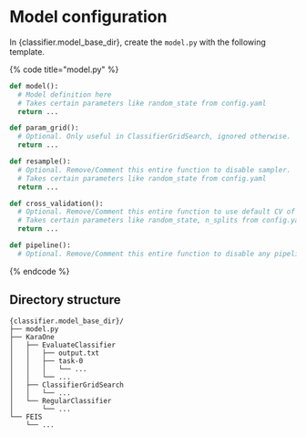 # Model configuration

In {classifier.model_base_dir}, create the `model.py` with the following template.

{% code title="model.py" %}

```python
def model():
  # Model definition here
  # Takes certain parameters like random_state from config.yaml
  return ...

def param_grid():
  # Optional. Only useful in ClassifierGridSearch, ignored otherwise.
  return ...

def resample():
  # Optional. Remove/Comment this entire function to disable sampler.
  # Takes certain parameters like random_state from config.yaml
  return ...

def cross_validation():
  # Optional. Remove/Comment this entire function to use default CV of 5 splits from StratifiedKFold.
  # Takes certain parameters like random_state, n_splits from config.yaml
  return ...

def pipeline():
  # Optional. Remove/Comment this entire function to disable any pipeline functions to be run.
```

{% endcode %}

## Directory structure

```plaintext
{classifier.model_base_dir}/
├── model.py
├── KaraOne
│   ├── EvaluateClassifier
│   │   ├── output.txt
│   │   ├── task-0
│   │   │   └── ...
│   │   └── ...
│   ├── ClassifierGridSearch
│   │   └── ...
│   └── RegularClassifier
│       └── ...
└── FEIS
    └── ...
```
